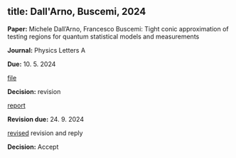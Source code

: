 title: Dall'Arno, Buscemi, 2024
---

**Paper:** Michele Dall’Arno, Francesco Buscemi:  Tight conic approximation of testing regions for
quantum statistical models and measurements
 
 
**Journal:** Physics Letters A

**Due:** 10. 5. 2024

[file](REF_dallarno2024/file.pdf)


**Decision:** revision

[report](REF_dallarno2024/report.pdf)   


**Revision due:** 24. 9. 2024

[revised](REF_dallarno2024/revision.pdf)   revision and reply     

**Decision:** Accept



